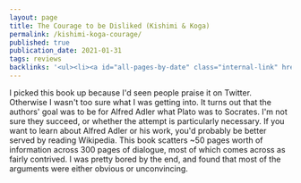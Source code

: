 ```yaml
---
layout: page
title: The Courage to be Disliked (Kishimi & Koga)
permalink: /kishimi-koga-courage/
published: true
publication_date: 2021-01-31
tags: reviews
backlinks: '<ul><li><a id="all-pages-by-date" class="internal-link" href="/all-pages-by-date/">All pages by date</a></li><li><a id="books-published-in-2019" class="internal-link" href="/books-published-in-2019/">Books I&#39;ve read that were published in 2019</a></li><li><a id="books-read-in-2021" class="internal-link" href="/books-read-in-2021/">Books I read in 2021</a></li><li><a id="books-tagged-nonfiction" class="internal-link" href="/books-tagged-nonfiction/">Books tagged &#39;nonfiction&#39;</a></li><li><a id="books-tagged-psychology" class="internal-link" href="/books-tagged-psychology/">Books tagged &#39;psychology&#39;</a></li><li><a id="books-tagged-self-help" class="internal-link" href="/books-tagged-self-help/">Books tagged &#39;self-help&#39;</a></li><li><a id="reviews" class="internal-link" href="/reviews/">Reviews</a></li></ul>'
---
```


I picked this book up because I'd seen people praise it on Twitter. Otherwise I wasn't too sure what I was getting into. It turns out that the authors' goal was to be for Alfred Adler what Plato was to Socrates. I'm not sure they succeed, or whether the attempt is particularly necessary. If you want to learn about Alfred Adler or his work, you'd probably be better served by reading Wikipedia. This book scatters ~50 pages worth of information across 300 pages of dialogue, most of which comes across as fairly contrived. I was pretty bored by the end, and found that most of the arguments were either obvious or unconvincing.